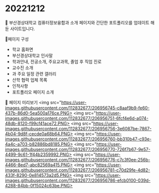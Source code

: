 # 20221212



📕 부산경상대학교 컴퓨터정보융합과 소개 페이지와 간단한 포트폴리오를 업데이트 해둔 사이트입니다.
<a href="https://seunga221212.netlify.app"></a>

🔸페이지 구성
- 학교 홈화면
- 부산경상대학교 인사말
- 학과안내, 전공소개, 주요교과목, 졸업 후 직업 진로
- 교수진 소개
- 과 주요 일정 관련 갤러리
- 산학 협력 업체 목록
- 인적사항
- 포트폴리오 페이지 소개


🔸 페이지 미리보기
<img src="https://user-images.githubusercontent.com/112832677/206956745-c8aaf9b9-fe60-437b-86d0-5ea500a176ce.PNG>
<img src="https://user-images.githubusercontent.com/112832677/206956751-6fcf4e6d-a074-48db-8120-f99cf41ace72.PNG>
<img src="https://user-images.githubusercontent.com/112832677/206956756-3e6087be-7867-4b04-9d8f-cecde0a68b64.PNG>
<img src="https://user-images.githubusercontent.com/112832677/206956760-bb310b47-c93e-4a4c-a703-b82886bd8185.PNG>
<img src="https://user-images.githubusercontent.com/112832677/206956770-726f7b67-9e57-4499-9c61-1f44b2359992.PNG>
<img src="https://user-images.githubusercontent.com/112832677/206956776-c7c3f0ee-256b-4466-8ed7-abc82569a415.PNG>
<img src="https://user-images.githubusercontent.com/112832677/206956781-c70d29fe-4d82-433f-8290-0e814573a2d5.PNG>
<img src="https://user-images.githubusercontent.com/112832677/206956786-efcb0100-039d-4288-84bb-0f15024c63be.PNG>
